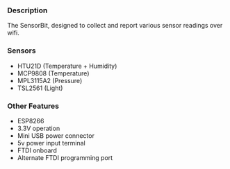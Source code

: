 ### Description

The SensorBit, designed to collect and report various sensor readings over wifi.

### Sensors

- HTU21D (Temperature + Humidity)
- MCP9808 (Temperature)
- MPL3115A2 (Pressure)
- TSL2561 (Light)

### Other Features

- ESP8266
- 3.3V operation
- Mini USB power connector
- 5v power input terminal
- FTDI onboard
- Alternate FTDI programming port